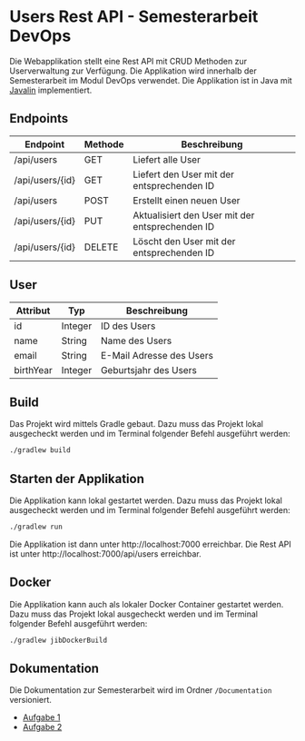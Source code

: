 # Users Rest API - Semesterarbeit DevOps
Die Webapplikation stellt eine Rest API mit CRUD Methoden zur Userverwaltung zur Verfügung. Die Applikation wird innerhalb der Semesterarbeit im Modul DevOps verwendet. Die Applikation ist in Java mit [Javalin](https://javalin.io) implementiert. 
## Endpoints
| Endpoint        | Methode | Beschreibung                                    |
|-----------------|---------|-------------------------------------------------|
| /api/users      | GET     | Liefert alle User                               |
| /api/users/{id} | GET     | Liefert den User mit der entsprechenden ID      |
| /api/users      | POST    | Erstellt einen neuen User                       |
| /api/users/{id} | PUT     | Aktualisiert den User mit der entsprechenden ID |
| /api/users/{id} | DELETE  | Löscht den User mit der entsprechenden ID       |
## User
| Attribut        | Typ | Beschreibung |
|-----------------|--| --- |
| id              | Integer | ID des Users |
| name            | String | Name des Users |
| email           | String | E-Mail Adresse des Users |
| birthYear       | Integer | Geburtsjahr des Users |

## Build
Das Projekt wird mittels Gradle gebaut. Dazu muss das Projekt lokal ausgecheckt werden und im Terminal folgender Befehl ausgeführt werden:
```bash
./gradlew build
```
## Starten der Applikation
Die Applikation kann lokal gestartet werden. Dazu muss das Projekt lokal ausgecheckt werden und im Terminal folgender Befehl ausgeführt werden:
```bash
./gradlew run
```
Die Applikation ist dann unter http://localhost:7000 erreichbar. Die Rest API ist unter http://localhost:7000/api/users erreichbar. 

## Docker
Die Applikation kann auch als lokaler Docker Container gestartet werden. Dazu muss das Projekt lokal ausgecheckt werden und im Terminal folgender Befehl ausgeführt werden:
```bash
./gradlew jibDockerBuild
```

## Dokumentation
Die Dokumentation zur Semesterarbeit wird im Ordner `/Documentation` versioniert.
- [Aufgabe 1](./Documentation/Aufgabe_1.md)
- [Aufgabe 2](./Documentation/Aufgabe_2.md)



